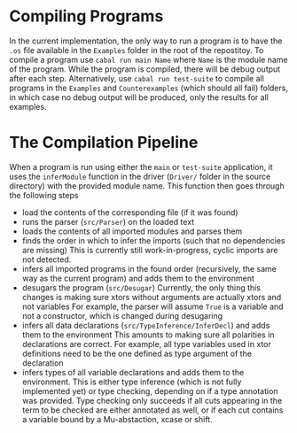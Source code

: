 # Compiling Programs

In the current implementation, the only way to run a program is to have the `.os` file available in the `Examples` folder in the root of the repostitoy.
To compile a program use `cabal run main Name` where `Name` is the module name of the program. 
While the program is compiled, there will be debug output after each step.
Alternatively, use `cabal run test-suite` to compile all programs in the `Examples` and `Counterexamples` (which should all fail) folders, in which case no debug output will be produced, only the results for all examples.

# The Compilation Pipeline

When a program is run using either the `main` or `test-suite` application, it uses the `inferModule` function in the driver (`Driver/` folder in the source directory) with the provided module name.
This function then goes through the following steps

* load the contents of the corresponding file (if it was found)
* runs the parser (`src/Parser`) on the loaded text
* loads the contents of all imported modules and parses them
* finds the order in which to infer the imports (such that no dependencies are missing) 
    This is currently still work-in-progress, cyclic imports are not detected.
* infers all imported programs in the found order (recursively, the same way as the current program) and adds them to the environment
* desugars the program (`src/Desugar`)
    Currently, the only thing this changes is making sure xtors without arguments are actually xtors and not variables
    For example, the parser will assume `True` is a variable and not a constructor, which is changed during desugaring
* infers all data declarations (`src/TypeInference/InferDecl`) and adds them to the environment
    This amounts to making sure all polarities in declarations are correct.
    For example, all type variables used in xtor definitions need to be the one defined as type argument of the declaration
* infers types of all variable declarations and adds them to the environment.
    This is either type inference (which is not fully implemented yet) or type checking, depending on if a type annotation was provided.
    Type checking only succeeds if all cuts appearing in the term to be checked are either annotated as well, or if each cut contains a variable bound by a Mu-abstaction, xcase or shift.
